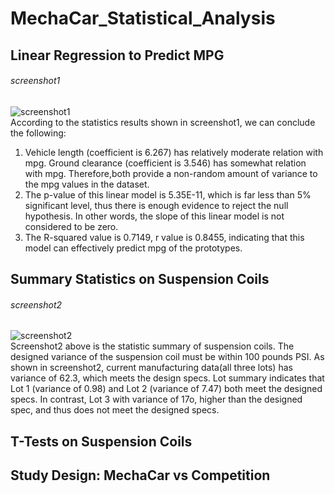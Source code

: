 # MechaCar_Statistical_Analysis
## Linear Regression to Predict MPG    
###### screenshot1  
![screenshot1]()  
According to the statistics results shown in screenshot1, we can conclude the following:
1. Vehicle length (coefficient is 6.267) has relatively moderate relation with mpg. Ground clearance (coefficient is 3.546) has somewhat relation with mpg. Therefore,both provide a non-random amount of variance to the mpg values in the dataset. 
2. The p-value of this linear model is 5.35E-11, which is far less than 5% significant level, thus there is enough evidence to reject the null hypothesis. In other words, the slope of this linear model is not considered to be zero. 
3. The R-squared value is 0.7149, r value is 0.8455, indicating that this model can effectively predict mpg of the prototypes. 
## Summary Statistics on Suspension Coils    
###### screenshot2  
![screenshot2]()  
Screenshot2 above is the statistic summary of suspension coils. The designed variance of the suspension coil must be within 100 pounds PSI. As shown in screenshot2, current manufacturing data(all three lots) has variance of 62.3, which meets the design specs. Lot summary indicates that Lot 1 (variance of 0.98) and Lot 2 (variance of 7.47) both meet the designed specs. In contrast, Lot 3 with variance of 17o, higher than the designed spec, and thus does not meet the designed specs.  

## T-Tests on Suspension Coils  
## Study Design: MechaCar vs Competition  
